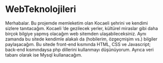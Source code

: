 # WebTeknolojileri
Merhabalar. Bu projemde memleketim olan Kocaeli şehrini ve kendimi sizlere tanıtacağım. Kocaeli ’de gezilecek yerler, kültürel miraslar gibi daha birçok bilgiye yapmış olacağım web sitemden ulaşabileceksiniz. Aynı zamanda bu sitede kendimle alakalı da (hobilerim, özgeçmişim vs.) bilgiler paylaşacağım. Bu sitede front-end kısmında HTML, CSS ve Javascript; back-end kısmındaysa php dillerini kullanmayı düşünüyorum. Ayrıca veri tabanı olarak ise Mysql kullanacağım.
